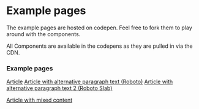 # Example pages

The example pages are hosted on codepen. Feel free to fork them to play around with the components.

All Components are available in the codepens as they are pulled in via the CDN.

### Example pages

[Article](http://codepen.io/fredjens/full/0797f8e2a9b13f5978055e6c44263d51/)
[Article with alternative paragraph text (Roboto)](https://codepen.io/fredjens/full/f53fd7756c8538982ebf108b64d8fdd5/)
[Article with alternative paragraph text 2 (Roboto Slab)](http://codepen.io/fredjens/full/dd4714f3d7b3829929231ef875fc1779/)

[Article with mixed content](https://codepen.io/bnhovde/full/aWdWzz/)
